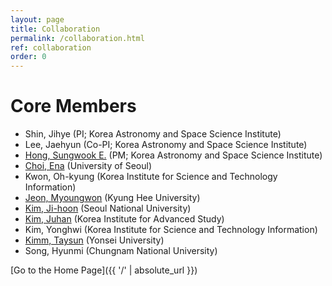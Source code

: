 ```yaml
---
layout: page
title: Collaboration
permalink: /collaboration.html
ref: collaboration
order: 0
---
```


# Core Members
- Shin, Jihye (PI; Korea Astronomy and Space Science Institute)
- Lee, Jaehyun (Co-PI; Korea Astronomy and Space Science Institute)
- [Hong, Sungwook E.](https://cosmology.kasi.re.kr/members.php?member=swhong) (PM; Korea Astronomy and Space Science Institute)
- [Choi, Ena](https://sites.google.com/site/astroenachoi/) (University of Seoul)
- Kwon, Oh-kyung (Korea Institute for Science and Technology Information)
- [Jeon, Myoungwon](https://sites.google.com/site/myjeon01/) (Kyung Hee University)
- [Kim, Ji-hoon](https://physics.snu.ac.kr/cosmo/index/index.html) (Seoul National University)
- [Kim, Juhan](https://astro.kias.re.kr/~kjhan/) (Korea Institute for Advanced Study)
- Kim, Yonghwi (Korea Institute for Science and Technology Information)
- [Kimm, Taysun](http://cascade.yonsei.ac.kr/aboutme.php) (Yonsei University)
- Song, Hyunmi (Chungnam National University)

[Go to the Home Page]({{ '/' | absolute_url }})
